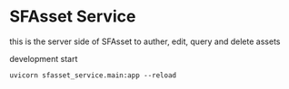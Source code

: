 # SFAsset Service

this is the server side of SFAsset to auther, edit, query and delete assets

development start
```
uvicorn sfasset_service.main:app --reload
```
